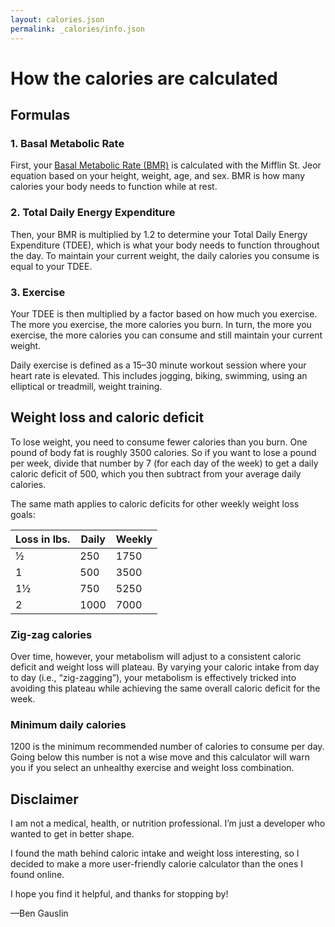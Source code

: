 ```yaml
---
layout: calories.json
permalink: _calories/info.json
---
```

# How the calories are calculated

## Formulas

### 1. Basal Metabolic Rate

First, your <a href='https://en.wikipedia.org/wiki/Basal_metabolic_rate'>Basal Metabolic Rate (BMR)</a> is calculated with the Mifflin St. Jeor equation based on your height, weight, age, and sex. BMR is how many calories your body needs to function while at rest.

### 2. Total Daily Energy Expenditure

Then, your BMR is multiplied by 1.2 to determine your Total Daily Energy Expenditure (TDEE), which is what your body needs to function throughout the day. To maintain your current weight, the daily calories you consume is equal to your TDEE.

### 3. Exercise

Your TDEE is then multiplied by a factor based on how much you exercise. The more you exercise, the more calories you burn. In turn, the more you exercise, the more calories you can consume and still maintain your current weight.

Daily exercise is defined as a 15–30 minute workout session where your heart rate is elevated. This includes jogging, biking, swimming, using an elliptical or treadmill, weight training.

## Weight loss and caloric deficit

To lose weight, you need to consume fewer calories than you burn. One pound of body fat is roughly 3500 calories. So if you want to lose a pound per week, divide that number by 7 (for each day of the week) to get a daily caloric deficit of 500, which you then subtract from your average daily calories.

The same math applies to caloric deficits for other weekly weight loss goals:

| Loss in lbs. | Daily | Weekly |
| ------------ | ----- | ------ |
|            ½ |   250 |   1750 |
|            1 |   500 |   3500 |
|           1½ |   750 |   5250 |
|            2 |  1000 |   7000 |

### Zig-zag calories

Over time, however, your metabolism will adjust to a consistent caloric deficit and weight loss will plateau. By varying your caloric intake from day to day (i.e., “zig-zagging”), your metabolism is effectively tricked into avoiding this plateau while achieving the same overall caloric deficit for the week.

### Minimum daily calories

1200 is the minimum recommended number of calories to consume per day. Going below this number is not a wise move and this calculator will warn you if you select an unhealthy exercise and weight loss combination.

## Disclaimer

I am not a medical, health, or nutrition professional. I’m just a developer who wanted to get in better shape.

I found the math behind caloric intake and weight loss interesting, so I decided to make a more user-friendly calorie calculator than the ones I found online.

I hope you find it helpful, and thanks for stopping by!

—Ben Gauslin
